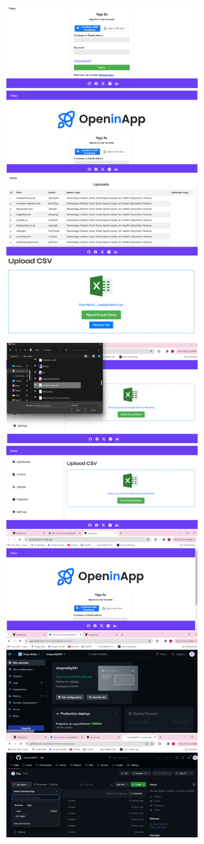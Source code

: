 ![Alt text](<Screenshot 2024-02-01 172701.png>) ![Alt text](<Screenshot 2024-02-01 172647.png>) ![Alt text](<Screenshot 2024-02-01 173001.png>) ![Alt text](<Screenshot 2024-02-01 172942.png>) ![Alt text](<Screenshot 2024-02-01 172930.png>) ![Alt text](<Screenshot 2024-02-01 172717.png>)
![Alt text](<Screenshot 2024-02-01 173310.png>) ![Alt text](<Screenshot 2024-02-01 173418.png>)
![Alt text](<Screenshot 2024-02-01 173541.png>)
